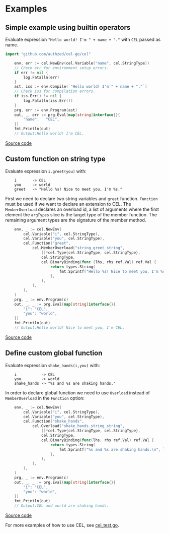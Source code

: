 # Examples

## Simple example using builtin operators

Evaluate expression `"Hello world! I'm " + name + "."` with `CEL` passed as
name.

```go
import "github.com/authzed/cel-go/cel"

    env, err := cel.NewEnv(cel.Variable("name", cel.StringType))
    // Check err for environment setup errors.
    if err != nil {
        log.Fatalln(err)
    }
    ast, iss := env.Compile(`"Hello world! I'm " + name + "."`)
    // Check iss for compilation errors.
    if iss.Err() != nil {
        log.Fatalln(iss.Err())
    }
    prg, err := env.Program(ast)
    out, _, err := prg.Eval(map[string]interface{}{
        "name":   "CEL",
    })
    fmt.Println(out)
    // Output:Hello world! I'm CEL.
```

[Source code](simple_test.go)

## Custom function on string type

Evaluate expression `i.greet(you)` with:

```
    i       -> CEL
    you     -> world
    greet   -> "Hello %s! Nice to meet you, I'm %s."
```

First we need to declare two string variables and `greet` function.
`Function` must be used if we want to declare an extension to CEL. The
`MemberOverload` declares an overload id, a list of arguments where the
first element the `argTypes` slice is the target type of the member
function. The remaining argument types are the signature of the member
method.

```go
    env, _ := cel.NewEnv(
        cel.Variable("i", cel.StringType),
        cel.Variable("you", cel.StringType),
        cel.Function("greet",
            cel.MemberOverload("string_greet_string",
                []*cel.Type{cel.StringType, cel.StringType},
                cel.StringType,
                cel.BinaryBinding(func (lhs, rhs ref.Val) ref.Val {
                    return types.String(
                        fmt.Sprintf("Hello %s! Nice to meet you, I'm %s.\n", rhs, lhs))
                    },
                ),
            ),
        ),
    )
    prg, _ := env.Program(c)
    out, _, _ := prg.Eval(map[string]interface{}{
        "i": "CEL",
        "you": "world",
    })
    fmt.Println(out)
    // Output:Hello world! Nice to meet you, I'm CEL.
```

[Source code](custom_instance_function_test.go)

## Define custom global function

Evaluate expression `shake_hands(i,you)` with:

```
    i           -> CEL
    you         -> world
    shake_hands -> "%s and %s are shaking hands."
```

In order to declare global function we need to use `Overload` instead
of `MemberOverload` in the `Function` option:

```go
    env, _ := cel.NewEnv(
        cel.Variable("i", cel.StringType),
        cel.Variable("you", cel.StringType),
        cel.Function("shake_hands",
            cel.Overload("shake_hands_string_string",
                []*cel.Type{cel.StringType, cel.StringType},
                cel.StringType,
                cel.BinaryBinding(func(lhs, rhs ref.Val) ref.Val {
                    return types.String(
                        fmt.Sprintf("%s and %s are shaking hands.\n", lhs, rhs))
                    },
                ),
            ),
        ),
    )
    prg, _ := env.Program(c)
    out, _, _ := prg.Eval(map[string]interface{}{
        "i": "CEL",
        "you": "world",
    })
    fmt.Println(out)
    // Output:CEL and world are shaking hands.
```

[Source code](custom_global_function_test.go)

For more examples of how to use CEL, see
[cel_test.go](https://github.com/authzed/cel-go/tree/master/cel/cel_test.go).
